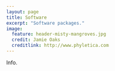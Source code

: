```yaml
---
layout: page
title: Software
excerpt: "Software packages."
image:
  feature: header-misty-mangroves.jpg
  credit: Jamie Oaks
  creditlink: http://www.phyletica.com
---
```


Info.
